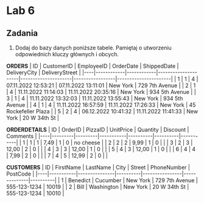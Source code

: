 # Lab 6
## Zadania
1. Dodaj do bazy danych poniższe tabele. Pamiętaj o utworzeniu odpowiednich kluczy głównych i obcych.

**ORDERS**
| ID | CustomerID | EmployeeID | OrderDate           | ShippedDate         | DeliveryCity    | DeliveryStreet       |
|----|------------|------------|---------------------|---------------------|-----------------|----------------------|
| 1  | 1          | 4          | 07.11.2022 12:53:21 | 07.11.2022 13:11:01 |  New York       | 729 7th Avenue       |
| 2  | 1          | 4          | 11.11.2022 11:14:03 | 11.11.2022 20:35:16 |  New York       | 934 5th Avenue       |
| 3  | 1          | 4          | 11.11.2022 13:32:03 | 11.11.2022 13:55:43 |  New York       | 934 5th Avenue       |
| 4  | 1          | 4          | 11.11.2022 16:57:59 | 11.11.2022 17:26:33 |  New York       | 45 Rockefeller Plaza |
| 5  | 2          | 4          | 06.12.2022 10:41:32 | 11.11.2022 11:41:33 |  New York       | 20 W 34th St         |

**ORDERDETAILS**
| ID | OrderID | PizzaID | UnitPrice | Quantity | Discount | Comments  | 
|----|---------|---------|-----------|----------|----------|-----------|
| 1  | 1       | 1       |  7,49     | 1        |  0       | no cheese |
| 2  | 2       | 2       |  9,99     | 1        |  0       |           |
| 3  | 2       | 3       |  12,00    | 2        |  0       |           |
| 4  | 3       | 3       |  12,00    | 1        |  0       |           |
| 5  | 4       | 3       |  12,00    | 1        |  0       |           |
| 6  | 4       | 4       |  7,99     | 2        |  0       |           |
| 7  | 4       | 5       |  12,99    | 2        |  0       |           |


**CUSTOMERS**
| ID | FirstName | LastName      | City     | Street         | PhoneNumber  | PostCode |
|----|-----------|---------------|----------|----------------|--------------|----------|
| 1  | Benedict  | Cucumber      | New York | 729 7th Avenue | 555-123-1234 |  10019   |
| 2  | Bill      | Washington    | New York | 20 W 34th St   | 555-123-1234 |  10010   |

